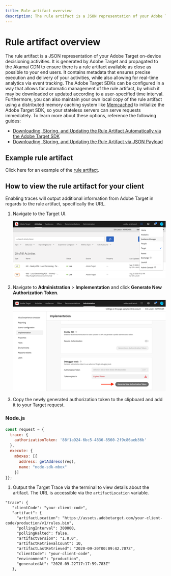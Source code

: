 ```yaml
---
title: Rule artifact overview
description: The rule artifact is a JSON representation of your Adobe Target on-device decisioning activities. It is generated by Adobe Target and propagated to the Akamai CDN to ensure there is a rule artifact available as close as possible to your end users.
---
```

# Rule artifact overview

The rule artifact is a JSON representation of your Adobe Target on-device decisioning activities. It is generated by Adobe Target and propagated to the Akamai CDN to ensure there is a rule artifact available as close as possible to your end users. It contains metadata that ensures precise execution and delivery of your activities, while also allowing for real-time analytics via event tracking. The Adobe Target SDKs can be configured in a way that allows for automatic management of the rule artifact, by which it may be downloaded or updated according to a user-specified time interval. Furthermore, you can also maintain your own local copy of the rule artifact using a distributed memory caching system like [Memcached](https://memcached.org/) to initialize the Adobe Target SDK, so your stateless servers can serve requests immediately. To learn more about these options, reference the following guides:

* [Downloading, Storing, and Updating the Rule Artifact Automatically via the Adobe Target SDK](rule-artifact-sdk.md)
* [Downloading, Storing, and Updating the Rule Artifact via JSON Payload](rule-artifact-json.md)

## Example rule artifact

Click here for an example of the [rule artifact](rule-artifact-example.md).

## How to view the rule artifact for your client

Enabling traces will output additional information from Adobe Target in regards to the rule artifact, specifically the URL.

1. Navigate to the Target UI.

   <!--- Insert image-target-ui-1.png --->
   ![alt image](assets/asset-rule-artifact-1.png)

1. Navigate to **Administration** > **Implementation** and click **Generate New Authorization Token**.

   <!--- Insert image-target-ui-2.png --->
   ![alt image](assets/asset-rule-artifact-2.png)

1. Copy the newly generated authorization token to the clipboard and add it to your Target request.

### Node.js

```javascript
const request = {
  trace: {
    authorizationToken: '88f1a924-6bc5-4836-8560-2f9c86aeb36b'
  },
  execute: {
    mboxes: [{
      address: getAddress(req),
      name: "node-sdk-mbox"
    }]
}};
```

1. Output the Target Trace via the terminal to view details about the artifact. The URL is accessible via the `artifactLocation` variable.

```
"trace": {
   "clientCode": "your-client-code",
   "artifact": {
     "artifactLocation": "https://assets.adobetarget.com/your-client-code/production/v1/rules.bin",
     "pollingInterval": 300000,
     "pollingHalted": false,
     "artifactVersion": "1.0.0",
     "artifactRetrievalCount": 10,
     "artifactLastRetrieved": "2020-09-20T00:09:42.707Z",
     "clientCode": "your-client-code",
     "environment": "production",
     "generatedAt": "2020-09-22T17:17:59.783Z"
   },
```
